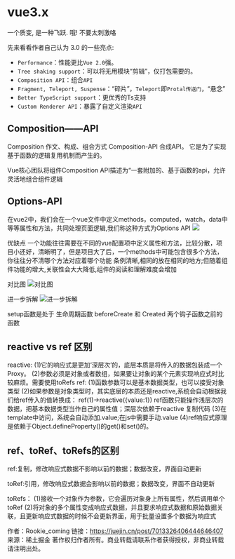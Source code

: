 # vue3.x 
一个质变, 是一种飞跃. 哦! 不要太刺激咯



先来看看作者自己认为 3.0 的一些亮点:


- `Performance`：性能更比`Vue 2.0`强。
- `Tree shaking support`：可以将无用模块“剪辑”，仅打包需要的。
- `Composition API`：组合`API`
- `Fragment, Teleport, Suspense`：“碎片”，`Teleport`即`Protal传送门`，“悬念”
- `Better TypeScript support`：更优秀的Ts支持
- `Custom Renderer API`：暴露了自定义渲染`API`


## Composition——API
Composition 作文、构成、组合方式
Composition-API  合成API。 它是为了实现基于函数的逻辑复用机制而产生的。

Vue核心团队将组件Composition API描述为“一套附加的、基于函数的api，允许灵活地组合组件逻辑


## Options-API
在vue2中，我们会在一个vue文件中定义methods，computed，watch，data中等等属性和方法，共同处理页面逻辑,我们称这种方式为Options API
![](https://img-blog.csdnimg.cn/c7d09477e2fa47a9a51e947ccb7fd025.png?x-oss-process=image/watermark,type_ZHJvaWRzYW5zZmFsbGJhY2s,shadow_50,text_Q1NETiBA5aW56L-Y5Lya5p2l5ZCX,size_10,color_FFFFFF,t_70,g_se,x_16#pic_center)

优缺点
一个功能往往需要在不同的vue配置项中定义属性和方法，比较分散，项目小还好，清晰明了，但是项目大了后，一个methods中可能包含很多个方法，你往往分不清哪个方法对应着哪个功能
条例清晰,相同的放在相同的地方;但随着组件功能的增大,关联性会大大降低,组件的阅读和理解难度会增加

对比图
![对比图](https://pic2.zhimg.com/80/v2-3215832798dad4d85252c140e509f445_1440w.webp)

进一步拆解
![进一步拆解](https://pic3.zhimg.com/80/v2-7889c66d30a72bf92842103cf92ed84e_1440w.webp)

setup函数是处于 生命周期函数 beforeCreate 和 Created 两个钩子函数之前的函数



## reactive vs ref 区别

reactive:
(1)它的响应式是更加‘深层次’的，底层本质是将传入的数据包装成一个Proxy。
(2)参数必须是对象或者数组，如果要让对象的某个元素实现响应式时比较麻烦。需要使用toRefs
ref:
(1)函数参数可以是基本数据类型，也可以接受对象类型
(2)如果参数是对象类型时，其实底层的本质还是reactive,系统会自动根据我们给ref传入的值转换成：
ref(1)->reactive({value:1})
ref函数只能操作浅层次的数据，把基本数据类型当作自己的属性值；深层次依赖于reactive
复制代码
(3)在template中访问，系统会自动添加.value;在js中需要手动.value
(4)ref响应式原理是依赖于Object.defineProperty()的get()和set()的。



## ref、toRef、toRefs的区别

ref:复制，修改响应式数据不影响以前的数据；数据改变，界面自动更新

toRef:引用，修改响应式数据会影响以前的数据；数据改变，界面不自动更新

toRefs：
(1)接收一个对象作为参数，它会遍历对象身上所有属性，然后调用单个toRef
(2)将对象的多个属性变成响应式数据，并且要求响应式数据和原始数据关联，且更新响应式数据的时候不会更新界面，用于批量设置多个数据为响应式

作者：Rookie_coming
链接：https://juejin.cn/post/7013326406444646407
来源：稀土掘金
著作权归作者所有。商业转载请联系作者获得授权，非商业转载请注明出处。